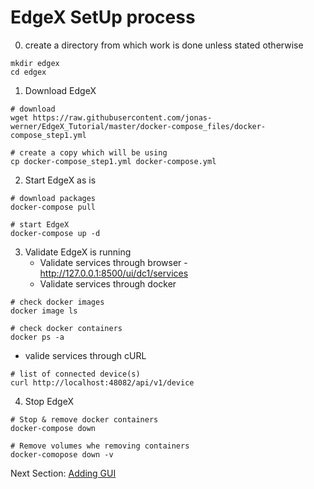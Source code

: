 # EdgeX SetUp process 
0. create a directory from which work is done unless stated otherwise 
```
mkdir edgex 
cd edgex 
``` 
 
1. Download EdgeX 
```
# download 
wget https://raw.githubusercontent.com/jonas-werner/EdgeX_Tutorial/master/docker-compose_files/docker-compose_step1.yml

# create a copy which will be using 
cp docker-compose_step1.yml docker-compose.yml 
```

2. Start EdgeX as is 
```
# download packages 
docker-compose pull 

# start EdgeX 
docker-compose up -d 
```
3. Validate EdgeX is running 
   * Validate services through browser - http://127.0.0.1:8500/ui/dc1/services 
   * Validate services through docker 
```
# check docker images 
docker image ls 

# check docker containers 
docker ps -a 
```
   * valide services through cURL 
```
# list of connected device(s) 
curl http://localhost:48082/api/v1/device
```

4. Stop EdgeX 
```
# Stop & remove docker containers
docker-compose down

# Remove volumes whe removing containers 
docker-comopose down -v 
```

Next Section: [Adding GUI](Lab_GUI.md)


